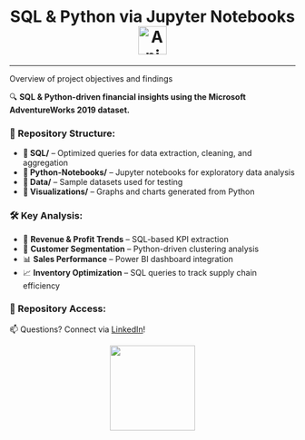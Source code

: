 <h1 align="center">
 SQL & Python via Jupyter Notebooks <img src=
https://github.com/AnalyticSleuth/test-file/blob/6e1cd75edb90fd4f10abf1354f5b0aa4460249a0/images/goal.gif
       alt="Animated Preview" width="50px">
</h1>

---
Overview of project objectives and findings  


🔍 **SQL & Python-driven financial insights using the Microsoft AdventureWorks 2019 dataset.**  

### 📂 Repository Structure:
- **📂 SQL/** – Optimized queries for data extraction, cleaning, and aggregation  
- **📂 Python-Notebooks/** – Jupyter notebooks for exploratory data analysis  
- **📂 Data/** – Sample datasets used for testing  
- **📂 Visualizations/** – Graphs and charts generated from Python  

### 🛠️ Key Analysis:
- 📑 **Revenue & Profit Trends** – SQL-based KPI extraction  
- 🐍 **Customer Segmentation** – Python-driven clustering analysis  
- 📊 **Sales Performance** – Power BI dashboard integration  
- 📈 **Inventory Optimization** – SQL queries to track supply chain efficiency  

### 🔗 Repository Access:
📫 Questions? Connect via [LinkedIn](https://linkedin.com/in/shilla)!  

<p align="center">
  <img src=
https://github.com/AnalyticSleuth/SQL-And-Python/blob/42d74da36ed3c3c4e444b61ef3c4729c72216084/Assets/Animation%20-%201749133702083.gif
width="150px"
</p>
